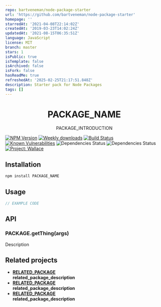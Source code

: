 ```yaml
---
repo: bartveneman/node-package-starter
url: 'https://github.com/bartveneman/node-package-starter'
homepage: ''
starredAt: '2021-04-08T22:14:02Z'
createdAt: '2019-03-23T14:02:24Z'
updatedAt: '2021-08-15T06:35:51Z'
language: JavaScript
license: MIT
branch: master
stars: 1
isPublic: true
isTemplate: false
isArchived: false
isFork: false
hasReadMe: true
refreshedAt: '2025-02-25T21:17:51.848Z'
description: Starter pack for Node Packages
tags: []
---
```


<div align="center">
	<h1>PACKAGE_NAME</h1>
	<p>PACKAGE_INTRODUCTION</p>
</div>

[![NPM Version](https://img.shields.io/npm/v/PACKAGE_NAME.svg)](https://www.npmjs.com/package/PACKAGE_NAME)
[![Weekly downloads](https://img.shields.io/npm/dw/PACKAGE_NAME.svg)](https://www.npmjs.com/package/PACKAGE_NAME)
[![Build Status](https://travis-ci.org/bartveneman/PACKAGE_NAME.svg?branch=master)](https://travis-ci.org/bartveneman/PACKAGE_NAME)
[![Known Vulnerabilities](https://snyk.io/test/github/bartveneman/PACKAGE_NAME/badge.svg)](https://snyk.io/test/github/bartveneman/PACKAGE_NAME)
![Dependencies Status](https://img.shields.io/david/bartveneman/PACKAGE_NAME.svg)
![Dependencies Status](https://img.shields.io/david/dev/bartveneman/PACKAGE_NAME.svg)
[![Project: Wallace](https://img.shields.io/badge/Project-Wallace-29c87d.svg)](https://www.projectwallace.com/oss)

## Installation

```sh
npm install PACKAGE_NAME
```

## Usage

```js
// EXAMPLE CODE
```

## API

### PACKAGE.getThing(args)
Description

## Related projects

- **[RELATED_PACKAGE](RELATED_PACKAGE_URL)**<br>__related_package_description__
- **[RELATED_PACKAGE](RELATED_PACKAGE_URL)**<br>__related_package_description__
- **[RELATED_PACKAGE](RELATED_PACKAGE_URL)**<br>__related_package_description__
